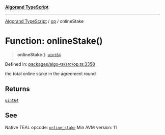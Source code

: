 [**Algorand TypeScript**](../../README.md)

***

[Algorand TypeScript](../../modules.md) / [op](../README.md) / onlineStake

# Function: onlineStake()

> **onlineStake**(): [`uint64`](../../index/type-aliases/uint64.md)

Defined in: [packages/algo-ts/src/op.ts:3358](https://github.com/algorandfoundation/puya-ts/blob/main/packages/algo-ts/src/op.ts#L3358)

the total online stake in the agreement round

## Returns

[`uint64`](../../index/type-aliases/uint64.md)

## See

Native TEAL opcode: [`online_stake`](https://dev.algorand.co/reference/algorand-teal/opcodes#online_stake)
Min AVM version: 11
